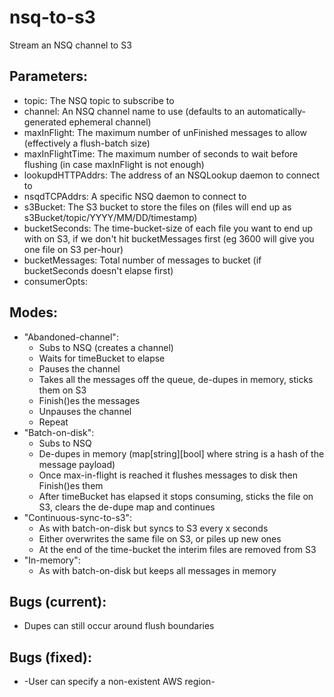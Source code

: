 # nsq-to-s3
Stream an NSQ channel to S3

## Parameters:
* topic: The NSQ topic to subscribe to
* channel: An NSQ channel name to use (defaults to an automatically-generated ephemeral channel)
* maxInFlight: The maximum number of unFinished messages to allow (effectively a flush-batch size)
* maxInFlightTime: The maximum number of seconds to wait before flushing (in case maxInFlight is not enough)
* lookupdHTTPAddrs: The address of an NSQLookup daemon to connect to
* nsqdTCPAddrs: A specific NSQ daemon to connect to
* s3Bucket: The S3 bucket to store the files on (files will end up as s3Bucket/topic/YYYY/MM/DD/timestamp)
* bucketSeconds: The time-bucket-size of each file you want to end up with on S3, if we don't hit bucketMessages first (eg 3600 will give you one file on S3 per-hour)
* bucketMessages: Total number of messages to bucket (if bucketSeconds doesn't elapse first)
* consumerOpts: 

## Modes:
* "Abandoned-channel":
  * Subs to NSQ (creates a channel)
  * Waits for timeBucket to elapse
  * Pauses the channel
  * Takes all the messages off the queue, de-dupes in memory, sticks them on S3
  * Finish()es the messages
  * Unpauses the channel
  * Repeat
* "Batch-on-disk":
  * Subs to NSQ
  * De-dupes in memory (map[string][bool] where string is a hash of the message payload)
  * Once max-in-flight is reached it flushes messages to disk then Finish()es them
  * After timeBucket has elapsed it stops consuming, sticks the file on S3, clears the de-dupe map and continues
* "Continuous-sync-to-s3":
  * As with batch-on-disk but syncs to S3 every x seconds
  * Either overwrites the same file on S3, or piles up new ones
  * At the end of the time-bucket the interim files are removed from S3
* "In-memory":
  * As with batch-on-disk but keeps all messages in memory

## Bugs (current):
* Dupes can still occur around flush boundaries

## Bugs (fixed):
* -User can specify a non-existent AWS region-
